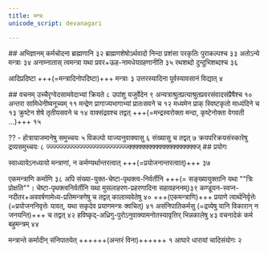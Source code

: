 ```yaml
---
title: मन्त्रः
unicode_script: devanagari

---
```


##‌ अभिज्ञानम्
कर्मचोदना ब्राह्मणानि ३२ ब्राह्मणशेषोऽर्थवादो निन्दा प्रशंसा परकृतिः पुराकल्पश्च ३३ अतोऽन्ये मन्त्राः ३४ अनाम्नातास् त्वमन्त्रा यथा प्रवर+ऊह-नामधेयग्रहणानीति ३५ रथशब्दो दुन्दुभिशब्दश्च ३६ 

आदिप्रदिष्टा +++(=मन्त्रादिनोपदिष्टा)+++ मन्त्राः ३ उत्तरस्यादिना पूर्वस्यावसानं विद्यात् ४

##‌ वचनम्
उच्चैरृग्वेदसामवेदाभ्यां क्रियते ८ उपांशु यजुर्वेदेन ९ अन्यत्राश्रुतप्रत्याश्रुतप्रवरसंवादसंप्रैषैश्च १० अन्तरा सामिधेनीष्वनूच्यम् ११ मन्द्रेण प्रागाज्यभागाभ्यां प्रातःसवने च १२ मध्यमेन प्राक् स्विष्टकृतो माध्यंदिने च १३ क्रुष्टेन शेषे तृतीयसवने च १४ वाक्संद्रवश्च तद्वत् +++(=मन्द्रस्वरोक्ता मन्दा, कृष्टेनोक्ता वेगवती …)+++ १५

?? - होत्रायाजमानेषु समुच्चयः ५ विकल्पो याज्यानुवाक्यासु ६ संख्यासु च तद्वत् ७ क्रयपरिक्रयसंस्कारेषु द्रव्यसमुच्चयः ८
ज्ज्ज्ज्ज्ज्ज्ज्ज्ज्ज्ज्ज्ज्ज्ज्ज्ज्ज्ज्ज्ज्ज्ज्ज्क्क्क्क्क्क्क्क्क्क्क्क्क्क्क्क्क्क्क्क्ज्
##‌ प्रयोगः

स्वाध्यायेऽनध्यायो मन्त्राणां, न कर्मण्यर्थान्तरत्वात् +++(=प्रयोजनान्तरत्वात्)+++ ३७

एकमन्त्राणि कर्माणि ३८ अपि संख्या-युक्त-चेष्टा-पृथक्त्व-निर्वर्तीनि +++(= सङ्ख्यायुक्तानि यथा ""त्रिः प्रोक्षति""। चेष्टा-पृथक्त्वनिर्वर्तीनि यथा मुसलाहरण-प्रहरणादिना सहावहननम्)३९ कण्डूयन-स्वप्न-नदीतर+अववर्षणामेध्य-प्रतिमन्त्रणेषु च तद्वत् कालाव्यवेतेषु ४० +++(एकमन्त्राणि)+++ प्रयाणे त्वार्थनिर्वृत्तेः (=प्रयोजननिवृत्तेः यावत्, यथा सकृदेव प्रयाणमन्त्रः क्वचित्) ४१ असंनिपातिकर्मसु (=द्रव्येषु यानि विकारान् न जनयन्ति)+++ च तद्वत् ४२ हविष्कृद्-अध्रिगु-पुरोऽनुवाक्यामनोतस्यावृत्तिर् भिन्नकालेषु ४३ वचनादेकं कर्म बहुमन्त्रम् ४४

मन्त्रान्ते कर्मादीन् संनिपातयेत् ++++++(अन्तरं विना)++++++ १ आघारे धारायां चादिसंयोगः २ 